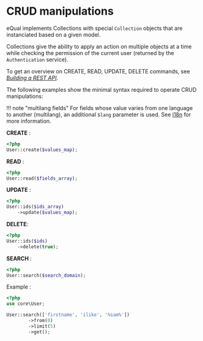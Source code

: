 # CRUD manipulations

eQual implements Collections with special `Collection` objects that are instanciated based on a given model.

Collections give the ability to apply an action on multiple objects at a time while checking the permission of the current user (returned by the `Authentication` service).

To get an overview on CREATE, READ, UPDATE, DELETE commands, see [*Building a REST API*](../howtos-and-examples/rest-api.md).

The following examples show the minimal syntax required to operate CRUD manipulations:

!!! note "multilang fields"
	For fields whose value varies from one language to another (multilang), an additional `$lang` parameter is used. See [i18n](i18n.md) for more information.

**CREATE** :

```php
<?php
User::create($values_map);
```

**READ** :

```php
<?php
User::read($fields_array);
```

**UPDATE** :

```php
<?php
User::ids($ids_array)
    ->update($values_map);
```

**DELETE**:

```php
<?php
User::ids($ids)
    ->delete(true);
```

**SEARCH** :

```php
<?php
User::search($search_domain);
```

Example :


```php
<?php
use core\User;

User::search(['firstname', 'ilike', '%sam%'])
        ->from(0)
        ->limit(5)
        ->get();
```

